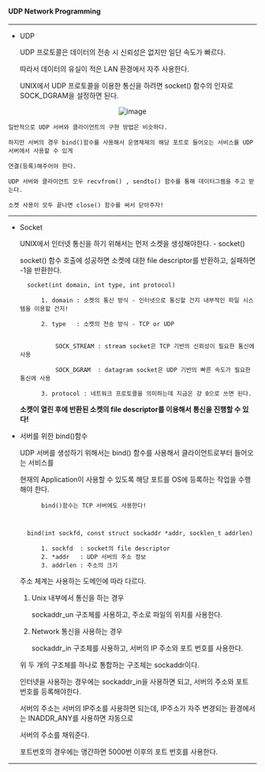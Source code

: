 #### UDP Network Programming

---

- UDP 


	UDP 프로토콜은 데이터의 전송 시 신뢰성은 없지만 일단 속도가 빠르다.

	따라서 데이터의 유실이 적은 LAN 환경에서 자주 사용한다. 

	UNIX에서 UDP 프로토콜을 이용한 통신을 하려면 socket() 함수의 인자로 SOCK_DGRAM을 설정하면 된다.


<div align=center>

![image](https://user-images.githubusercontent.com/59076451/130133942-46643306-760c-4164-b482-a474f5ffd7c5.png)

</div>

	일반적으로 UDP 서버와 클라이언트의 구현 방법은 비슷하다.

	하지만 서버의 경우 bind()함수를 사용해서 운영체제의 해당 포트로 들어오는 서비스를 UDP 서버에서 사용할 수 있게

	연결(등록)해주어야 한다. 

	UDP 서버와 클라이언트 모두 recvfrom() , sendto() 함수를 통해 데이터그램을 주고 받는다. 

	소켓 사용이 모두 끝나면 close() 함수를 써서 닫아주자!

---

- Socket


	UNIX에서 인터넷 통신을 하기 위해서는 먼저 소켓을 생성해야한다. - socket() 

	socket() 함수 호출에 성공하면 소켓에 대한 file descriptor를 반환하고, 실패하면 -1을 반환한다.

		socket(int domain, int type, int protocol)	

			1. domain : 소켓의 통신 방식 - 인터넷으로 통신할 건지 내부적인 파일 시스템을 이용할 건지!

			2. type   : 소켓의 전송 방식 - TCP or UDP

				
				SOCK_STREAM : stream socket은 TCP 기반의 신뢰성이 필요한 통신에 사용

				SOCK_DGRAM  : datagram socket은 UDP 기반의 빠른 속도가 필요한 통신에 사용

			3. protocol : 네트워크 프로토콜을 의미하는데 지금은 걍 0으로 쓰면 된다. 


	**소켓이 열린 후에 반환된 소켓의 file descriptor를 이용해서 통신을 진행할 수 있다!**


- 서버를 위한 bind()함수 


	UDP 서버를 생성하기 위해서는 bind() 함수를 사용해서 클라이언트로부터 들어오는 서비스를 

	현재의 Application이 사용할 수 있도록 해당 포트를 OS에 등록하는 작업을 수행해야 한다.

			bind()함수는 TCP 서버에도 사용한다!

	

		bind(int sockfd, const struct sockaddr *addr, socklen_t addrlen)

			1. sockfd  : socket의 file descriptor
			2. *addr   : UDP 서버의 주소 정보
			3. addrlen : 주소의 크기 

	주소 체계는 사용하는 도메인에 따라 다르다.

	1. Unix 내부에서 통신을 하는 경우

		sockaddr_un 구조체를 사용하고, 주소로 파일의 위치를 사용한다.

	2. Network 통신을 사용하는 경우

		sockaddr_in 구조체를 사용하고, 서버의 IP 주소와 포트 번호를 사용한다. 


	위 두 개의 구조체를 하나로 통합하는 구조체는 sockaddr이다. 


	인터넷을 사용하는 경우에는 sockaddr_in을 사용하면 되고, 서버의 주소와 포트 번호를 등록해야한다.

	서버의 주소는 서버의 IP주소를 사용하면 되는데, IP주소가 자주 변경되는 환경에서는 INADDR_ANY를 사용하면 자동으로 

	서버의 주소를 채워준다. 

	포트번호의 경우에는 앵간하면 5000번 이후의 포트 번호를 사용한다. 

---


			


	
